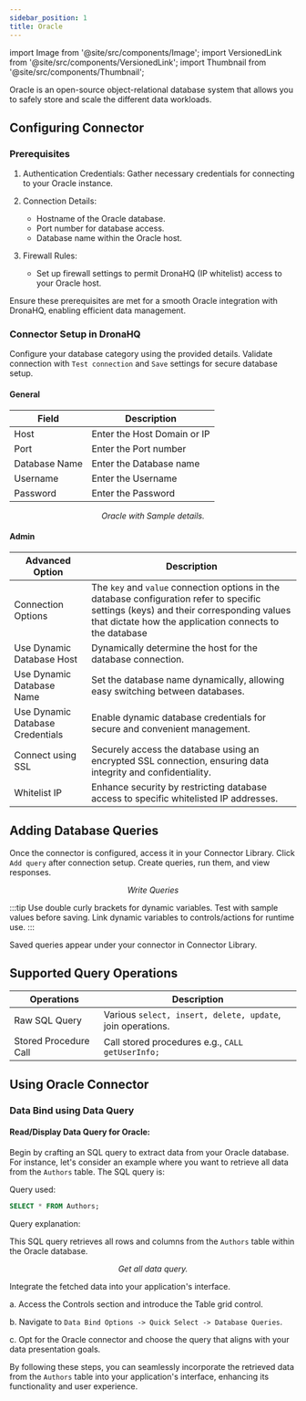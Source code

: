 ```yaml
---
sidebar_position: 1
title: Oracle
---
```


import Image from '@site/src/components/Image'; import VersionedLink from '@site/src/components/VersionedLink'; import
Thumbnail from '@site/src/components/Thumbnail';

Oracle is an open-source object-relational database system that allows you to safely store and scale the different data
workloads.

## Configuring Connector

### Prerequisites

1. Authentication Credentials: Gather necessary credentials for connecting to your Oracle instance.

2. Connection Details:

   - Hostname of the Oracle database.
   - Port number for database access.
   - Database name within the Oracle host.

3. Firewall Rules:
   - Set up firewall settings to permit DronaHQ (IP whitelist) access to your Oracle host.

Ensure these prerequisites are met for a smooth Oracle integration with DronaHQ, enabling efficient data management.

### Connector Setup in DronaHQ

Configure your database category using the provided details. Validate connection with `Test connection` and `Save`
settings for secure database setup.

#### General

| Field         | Description                 |
| ------------- | --------------------------- |
| Host          | Enter the Host Domain or IP |
| Port          | Enter the Port number       |
| Database Name | Enter the Database name     |
| Username      | Enter the Username          |
| Password      | Enter the Password          |

<figure>
  <Thumbnail src="/img/reference/connectors/oracle/details.png" alt="Oracle with Sample details." />
  <figcaption align = "center"><i>Oracle with Sample details.</i></figcaption>
</figure>

#### Admin

| Advanced Option                                                                                                                                  | Description                                                                                                                                                                                       |
| ------------------------------------------------------------------------------------------------------------------------------------------------ | ------------------------------------------------------------------------------------------------------------------------------------------------------------------------------------------------- |
| Connection Options                                                                                                                               | The `key` and `value` connection options in the database configuration refer to specific settings (keys) and their corresponding values that dictate how the application connects to the database |
| Use Dynamic Database Host                                                                                                                        | Dynamically determine the host for the database connection.                                                                                                                                       |
| Use Dynamic Database Name                                                                                                                        | Set the database name dynamically, allowing easy switching between databases.                                                                                                                     |
| <VersionedLink to = "/datasource-concepts/dynamic-credentials/#configure-dynamic-credentials"> Use Dynamic Database Credentials </VersionedLink> | Enable dynamic database credentials for secure and convenient management.                                                                                                                         |
| <VersionedLink to = "/datasource-concepts/ssl-configurations/"> Connect using SSL </VersionedLink>                                               | Securely access the database using an encrypted SSL connection, ensuring data integrity and confidentiality.                                                                                      |
| <VersionedLink to = "/datasource-concepts/whitelisting-dronahq-ip/"> Whitelist IP </VersionedLink>                                               | Enhance security by restricting database access to specific whitelisted IP addresses.                                                                                                             |

## Adding Database Queries

Once the connector is configured, access it in your Connector Library. Click `Add query` after connection setup. Create
queries, run them, and view responses.

<figure>
  <Thumbnail src="/img/reference/connectors/oracle/data-query.jpeg" alt="Write Queries" />
  <figcaption align = "center"><i>Write Queries</i></figcaption>
</figure>

:::tip 
Use double curly brackets for dynamic variables. Test with sample values before saving. Link dynamic variables to controls/actions for runtime use. 
:::

Saved queries appear under your connector in Connector Library.

## Supported Query Operations

| Operations            | Description                                                |
| --------------------- | ---------------------------------------------------------- |
| Raw SQL Query         | Various `select, insert, delete, update`, join operations. |
| Stored Procedure Call | Call stored procedures e.g., `CALL getUserInfo;`           |

## Using Oracle Connector

### Data Bind using Data Query

#### Read/Display Data Query for Oracle:

Begin by crafting an SQL query to extract data from your Oracle database. For instance, let's consider an example where
you want to retrieve all data from the `Authors` table. The SQL query is:

Query used:

```sql
SELECT * FROM Authors;
```

Query explanation:

This SQL query retrieves all rows and columns from the `Authors` table within the Oracle database.

<figure>
  <Thumbnail src="/img/reference/connectors/oracle/getall.jpeg" alt="Get all data query." />
  <figcaption align = "center"><i>Get all data query.</i></figcaption>
</figure>

Integrate the fetched data into your application's interface.

a. Access the Controls section and introduce the Table grid control.

b. Navigate to `Data Bind Options -> Quick Select -> Database Queries`.

c. Opt for the Oracle connector and choose the query that aligns with your data presentation goals.

By following these steps, you can seamlessly incorporate the retrieved data from the `Authors` table into your
application's interface, enhancing its functionality and user experience.
